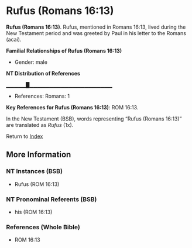 # Rufus (Romans 16:13)
**Rufus (Romans 16:13)**. 
Rufus, mentioned in Romans 16:13, lived during the New Testament period and was greeted by Paul in his letter to the Romans (acai). 




**Familial Relationships of Rufus (Romans 16:13)**


* Gender: male


**NT Distribution of References**

▁▁▁▁▁█▁▁▁▁▁▁▁▁▁▁▁▁▁▁▁▁▁▁▁▁▁
* References: Romans: 1



**Key References for Rufus (Romans 16:13)**: 
ROM 16:13. 




In the New Testament (BSB), words representing “Rufus (Romans 16:13)” are translated as 
*Rufus* (1x). 


Return to [Index](00-Index.md)

## More Information

### NT Instances (BSB)

* Rufus (ROM 16:13)



### NT Pronominal Referents (BSB)

* his (ROM 16:13)



### References (Whole Bible)

* ROM 16:13



